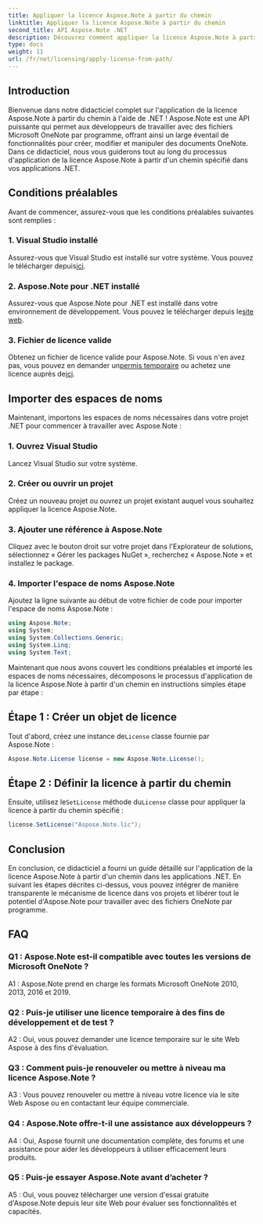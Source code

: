 ```yaml
---
title: Appliquer la licence Aspose.Note à partir du chemin
linktitle: Appliquer la licence Aspose.Note à partir du chemin
second_title: API Aspose.Note .NET
description: Découvrez comment appliquer la licence Aspose.Note à partir du chemin dans les applications .NET. Libérez tout le potentiel de la manipulation de fichiers OneNote avec Aspose.Note.
type: docs
weight: 11
url: /fr/net/licensing/apply-license-from-path/
---
```

## Introduction

Bienvenue dans notre didacticiel complet sur l'application de la licence Aspose.Note à partir du chemin à l'aide de .NET ! Aspose.Note est une API puissante qui permet aux développeurs de travailler avec des fichiers Microsoft OneNote par programme, offrant ainsi un large éventail de fonctionnalités pour créer, modifier et manipuler des documents OneNote. Dans ce didacticiel, nous vous guiderons tout au long du processus d'application de la licence Aspose.Note à partir d'un chemin spécifié dans vos applications .NET.

## Conditions préalables

Avant de commencer, assurez-vous que les conditions préalables suivantes sont remplies :

### 1. Visual Studio installé

 Assurez-vous que Visual Studio est installé sur votre système. Vous pouvez le télécharger depuis[ici](https://visualstudio.microsoft.com/downloads/).

### 2. Aspose.Note pour .NET installé

 Assurez-vous que Aspose.Note pour .NET est installé dans votre environnement de développement. Vous pouvez le télécharger depuis le[site web](https://releases.aspose.com/note/net/).

### 3. Fichier de licence valide

 Obtenez un fichier de licence valide pour Aspose.Note. Si vous n'en avez pas, vous pouvez en demander un[permis temporaire](https://purchase.aspose.com/temporary-license/) ou achetez une licence auprès de[ici](https://purchase.aspose.com/buy).

## Importer des espaces de noms

Maintenant, importons les espaces de noms nécessaires dans votre projet .NET pour commencer à travailler avec Aspose.Note :

### 1. Ouvrez Visual Studio

Lancez Visual Studio sur votre système.

### 2. Créer ou ouvrir un projet

Créez un nouveau projet ou ouvrez un projet existant auquel vous souhaitez appliquer la licence Aspose.Note.

### 3. Ajouter une référence à Aspose.Note

Cliquez avec le bouton droit sur votre projet dans l'Explorateur de solutions, sélectionnez « Gérer les packages NuGet », recherchez « Aspose.Note » et installez le package.

### 4. Importer l'espace de noms Aspose.Note

Ajoutez la ligne suivante au début de votre fichier de code pour importer l'espace de noms Aspose.Note :

```csharp
using Aspose.Note;
using System;
using System.Collections.Generic;
using System.Linq;
using System.Text;
```

Maintenant que nous avons couvert les conditions préalables et importé les espaces de noms nécessaires, décomposons le processus d'application de la licence Aspose.Note à partir d'un chemin en instructions simples étape par étape :

## Étape 1 : Créer un objet de licence

 Tout d'abord, créez une instance de`License` classe fournie par Aspose.Note :

```csharp
Aspose.Note.License license = new Aspose.Note.License();
```

## Étape 2 : Définir la licence à partir du chemin

Ensuite, utilisez le`SetLicense` méthode du`License` classe pour appliquer la licence à partir du chemin spécifié :

```csharp
license.SetLicense("Aspose.Note.lic");
```

## Conclusion

En conclusion, ce didacticiel a fourni un guide détaillé sur l'application de la licence Aspose.Note à partir d'un chemin dans les applications .NET. En suivant les étapes décrites ci-dessus, vous pouvez intégrer de manière transparente le mécanisme de licence dans vos projets et libérer tout le potentiel d'Aspose.Note pour travailler avec des fichiers OneNote par programme.

## FAQ

### Q1 : Aspose.Note est-il compatible avec toutes les versions de Microsoft OneNote ?

A1 : Aspose.Note prend en charge les formats Microsoft OneNote 2010, 2013, 2016 et 2019.

### Q2 : Puis-je utiliser une licence temporaire à des fins de développement et de test ?

A2 : Oui, vous pouvez demander une licence temporaire sur le site Web Aspose à des fins d'évaluation.

### Q3 : Comment puis-je renouveler ou mettre à niveau ma licence Aspose.Note ?

A3 : Vous pouvez renouveler ou mettre à niveau votre licence via le site Web Aspose ou en contactant leur équipe commerciale.

### Q4 : Aspose.Note offre-t-il une assistance aux développeurs ?

A4 : Oui, Aspose fournit une documentation complète, des forums et une assistance pour aider les développeurs à utiliser efficacement leurs produits.

### Q5 : Puis-je essayer Aspose.Note avant d’acheter ?

A5 : Oui, vous pouvez télécharger une version d'essai gratuite d'Aspose.Note depuis leur site Web pour évaluer ses fonctionnalités et capacités.